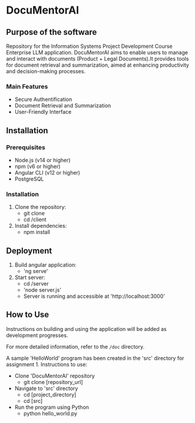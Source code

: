 # DocuMentorAI

## Purpose of the software

Repository for the Information Systems Project Development Course
Enterprise LLM application.
DocuMentorAI aims to enable users to manage and interact with documents (Product + Legal Documents).It provides tools for document retrieval and summarization, aimed at enhancing productivity and decision-making processes.

### Main Features
- Secure Authentification
- Document Retrieval and Summarization
- User-Friendly Interface

## Installation

### Prerequisites

- Node.js (v14 or higher)
- npm (v6 or higher)
- Angular CLI (v12 or higher)
- PostgreSQL

### Installation

1. Clone the repository:
   - git clone <repository-url>
   - cd <repository-directory>/client
2. Install dependencies:
   - npm install
  
## Deployment

1. Build angular application:
   - 'ng serve'
2. Start server:
   - cd <repository-directory>/server
   - 'node server.js'
   - Server is running and accessible at 'http://localhost:3000'




## How to Use
Instructions on building and using the application will be added as development progresses.

For more detailed information, refer to the `/doc` directory.

A sample 'HelloWorld' program has been created in the 'src' directory for assignment 1. Instructions to use:
- Clone 'DocuMentorAI' repository
	- git clone [repository_url]
- Navigate to 'src' directory
	- cd [project_directory]
	- cd [src]
- Run the program using Python
	- python hello_world.py

